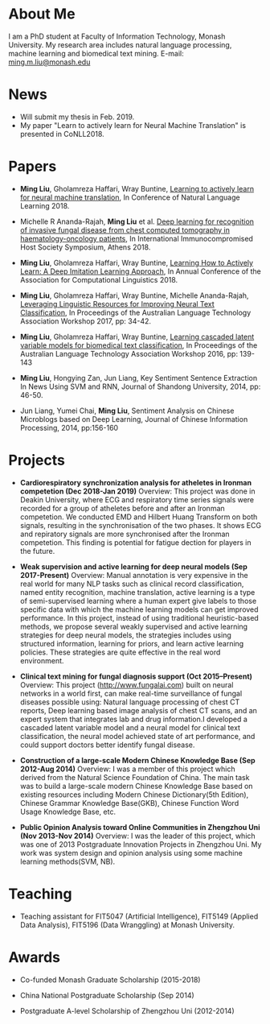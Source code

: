 # About Me
 I am a PhD student at Faculty of Information Technology, Monash University. My research area includes natural language processing, machine learning and biomedical text mining. 
E-mail: ming.m.liu@monash.edu

# News
   * Will submit my thesis in Feb. 2019.
   * My paper "Learn to actively learn for Neural Machine Translation" is presented in CoNLL2018.

# Papers
   * __Ming Liu__, Gholamreza Haffari, Wray Buntine, [Learning to actively learn for neural machine translation](http://aclweb.org/anthology/K18-1033), In Conference of Natural Language Learning 2018.
   
   * Michelle R Ananda-Rajah, __Ming Liu__ et al. [Deep learning for recognition of invasive fungal disease from chest computed tomography in haematology-oncology patients](https://docs.wixstatic.com/ugd/dd2c9d_311a3a4281a74f2389c63a254965daa6.pdf), In International Immunocompromised Host Society Symposium, Athens 2018.

  * __Ming Liu__, Gholamreza Haffari, Wray Buntine, [Learning How to Actively Learn: A Deep Imitation Learning Approach](http://aclweb.org/anthology/P18-1174),  In Annual Conference of the Association for Computational Linguistics 2018.

  * __Ming Liu__, Gholamreza Haffari, Wray Buntine, Michelle Ananda-Rajah, [Leveraging Linguistic Resources for Improving Neural Text Classification](http://aclweb.org/anthology/U17-1004), In Proceedings of the Australian Language Technology Association Workshop 2017, pp: 34-42.

  * __Ming Liu__, Gholamreza Haffari, Wray Buntine, [Learning cascaded latent variable models for biomedical text classification](http://aclweb.org/anthology/U16-1014), In Proceedings of the Australian Language Technology Association Workshop 2016, pp: 139-143

  * __Ming Liu__, Hongying Zan, Jun Liang, Key Sentiment Sentence Extraction In News Using SVM and RNN, Journal of Shandong University, 2014, pp: 46-50.
  
  * Jun Liang, Yumei Chai, __Ming Liu__, Sentiment Analysis on Chinese Microblogs based on Deep Learning, Journal of Chinese Information Processing, 2014, pp:156-160
    
 # Projects
  * __Cardiorespiratory synchronization analysis for atheletes in Ironman competetion (Dec 2018-Jan 2019)__ Overview: This project was done in Deakin University, where ECG and respiratory time series signals were recorded for a group of atheletes before and after an Ironman competetion. We conducted EMD and Hilbert Huang Transform on both signals, resulting in the synchronisation of the two phases. It shows ECG and repiratory signals are more synchronised after the Ironman competetion. This finding is potential for fatigue dection for players in the future.

  * __Weak supervision and active learning for deep neural models (Sep 2017-Present)__
Overview: Manual annotation is very expensive in the real world for many NLP tasks such as clinical record classification, named entity recognition, machine translation, active learning is a type of semi-supervised learning where a human expert give labels to those specific data with which the machine learning models can get improved performance. In this project, instead of using traditional heuristic-based methods, we propose several weakly supervised and active learning strategies for deep neural models, the strategies includes using structured information, learning for priors, and learn active learning policies. These strategies are quite effective in the real word environment.

   * __Clinical text mining for fungal diagnosis support (Oct 2015–Present)__ Overview: This project (http://www.fungalai.com)  built on neural networks in a world first, can make real-time surveillance of fungal diseases possible using: Natural language processing of chest CT reports, Deep learning based image analysis of chest CT scans, and an expert system that integrates lab and drug information.I developed a cascaded latent variable model and a neural model for clinical text classification, the neural model achieved state of art performance, and could support doctors better identify fungal disease.

   * __Construction of a large-scale Modern Chinese Knowledge Base (Sep 2012-Aug 2014)__ Overview: I was a member of this project which derived from the Natural Science Foundation of China. The main task was to build a large-scale modern Chinese Knowledge Base based on existing resources including Modern Chinese Dictionary(5th Edition), Chinese Grammar Knowledge Base(GKB), Chinese Function Word Usage Knowledge Base, etc.

   * __Public Opinion Analysis toward Online Communities in Zhengzhou Uni (Nov 2013-Nov 2014)__ Overview: I was the leader of this project, which was one of 2013 Postgraduate Innovation Projects in Zhengzhou Uni. My work was system design and opinion analysis using some machine learning methods(SVM, NB).


 # Teaching 
   * Teaching assistant for FIT5047 (Artificial Intelligence), FIT5149 (Applied Data Analysis), FIT5196 (Data Wranggling) at Monash University.

 # Awards
   * Co-funded Monash Graduate Scholarship (2015-2018)

   * China National Postgraduate Scholarship (Sep 2014)

   * Postgraduate A-level Scholarship of Zhengzhou Uni (2012-2014)

